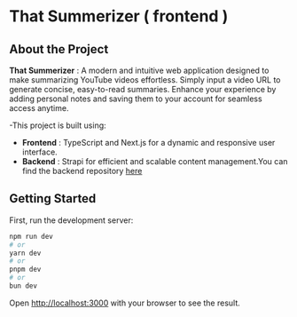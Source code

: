 # That Summerizer ( frontend )
## About the Project
**That Summerizer** : A modern and intuitive web application designed to make summarizing YouTube videos effortless. Simply input a video URL to generate concise, easy-to-read summaries. Enhance your experience by adding personal notes and saving them to your account for seamless access anytime.

-This project is built using:

 - **Frontend** : TypeScript and Next.js for a dynamic and responsive user interface.
 - **Backend** : Strapi for efficient and scalable content management.You can find the backend repository [here](<https://github.com/Ramzi-Hadrouk/ThatSummarizer-backend>)

## Getting Started

First, run the development server:

```bash
npm run dev
# or
yarn dev
# or
pnpm dev
# or
bun dev
```

Open [http://localhost:3000](http://localhost:3000) with your browser to see the result.

 
 
